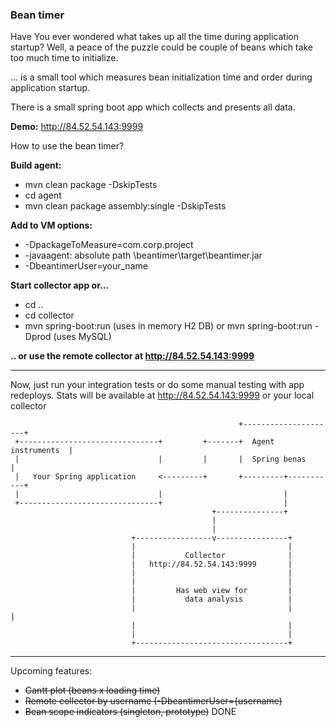 <h3>Bean timer</h3>

Have You ever wondered what takes up all the time during application startup? Well, a peace of the puzzle could be couple of beans which take too much time to initialize. 

... is a small tool which measures bean initialization time and order during application startup. 

There is a small spring boot app which collects and presents all data. 


**Demo:**
http://84.52.54.143:9999

How to use the bean timer?


**Build agent:**

* mvn clean package -DskipTests
* cd agent 
* mvn clean package assembly:single -DskipTests

**Add to VM options:**
 * -DpackageToMeasure=com.corp.project 
 * -javaagent: absolute path \beantimer\target\beantimer.jar
 * -DbeantimerUser=your_name

**Start collector app or...**
* cd ..
* cd collector
* mvn spring-boot:run (uses in memory H2 DB)  or  mvn spring-boot:run -Dprod (uses MySQL)

**.. or use the remote collector at http://84.52.54.143:9999**

-----------------------

Now, just run your integration tests or do some manual testing with app redeploys.
Stats will be available at http://84.52.54.143:9999 or your local collector

                                                       +---------------------+
     +-------------------------------+         +-------+  Agent instruments  |
     |                               |         |       |  Spring benas       |
     |   Your Spring application     <---------+       +---------+-----------+
     |                               |                           |
     +-------------------------------+                           |
                                                 +---------------+
                                                 |
                                                 |
                               +-----------------v----------------+
                               |                                  |
                               |           Collector              |
                               |   http://84.52.54.143:9999       |
                               |                                  |
                               |                                  |
                               |         Has web view for         |
                               |           data analysis          |
                               |                                  |                                 |
                               |                                  |
                               |                                  |
                               +----------------------------------+




------------------------

Upcoming features:
* ~~Gantt plot (beans x loading time)~~
* ~~Remote collector by username (-DbeantimerUser={username)~~
* ~~Bean scope indicators (singleton, prototype)~~ DONE
